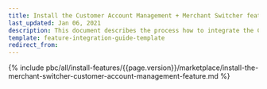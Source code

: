 ```yaml
---
title: Install the Customer Account Management + Merchant Switcher feature
last_updated: Jan 06, 2021
description: This document describes the process how to integrate the Customer Account Management + Merchant Switcher feature into a Spryker project.
template: feature-integration-guide-template
redirect_from:
---
```


{% include pbc/all/install-features/{{page.version}}/marketplace/install-the-merchant-switcher-customer-account-management-feature.md %} <!-- To edit, see /_includes/pbc/all/install-features/202212.0/marketplace/install-the-merchant-switcher-customer-account-management-feature.md -->

